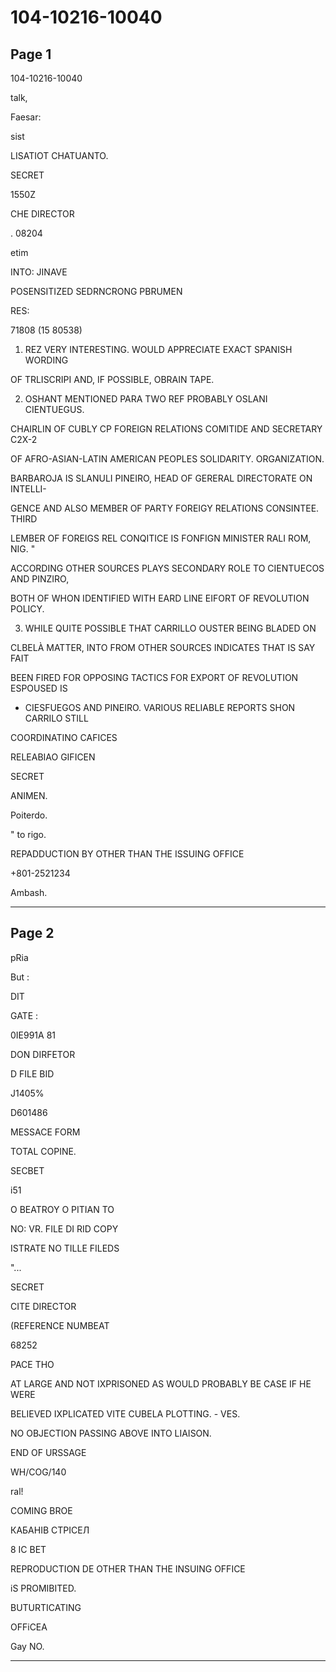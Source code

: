 # 104-10216-10040

## Page 1

104-10216-10040

talk,

Faesar:

sist

LISATIOT CHATUANTO.

SECRET

1550Z

CHE DIRECTOR

. 08204

etim

INTO: JINAVE

POSENSITIZED SEDRNCRONG PBRUMEN

RES:

71808 (15 80538)

1. REZ VERY INTERESTING. WOULD APPRECIATE EXACT SPANISH WORDING

OF TRLISCRIPI AND, IF POSSIBLE, OBRAIN TAPE.

2. OSHANT MENTIONED PARA TWO REF PROBABLY OSLANI CIENTUEGUS.

CHAIRLIN OF CUBLY CP FOREIGN RELATIONS COMITIDE AND SECRETARY C2X-2

OF AFRO-ASIAN-LATIN AMERICAN PEOPLES SOLIDARITY. ORGANIZATION.

BARBAROJA IS SLANULI PINEIRO, HEAD OF GERERAL DIRECTORATE ON INTELLI-

GENCE AND ALSO MEMBER OF PARTY FOREIGY RELATIONS CONSINTEE. THIRD

LEMBER OF FOREIGS REL CONQITICE IS FONFIGN MINISTER RALI ROM, NIG. "

ACCORDING OTHER SOURCES PLAYS SECONDARY ROLE TO CIENTUECOS AND PINZIRO,

BOTH OF WHON IDENTIFIED WITH EARD LINE EIFORT OF REVOLUTION POLICY.

3. WHILE QUITE POSSIBLE THAT CARRILLO OUSTER BEING BLADED ON

CLBELÀ MATTER, INTO FROM OTHER SOURCES INDICATES THAT IS SAY FAIT

BEEN FIRED FOR OPPOSING TACTICS FOR EXPORT OF REVOLUTION ESPOUSED IS

- CIESFUEGOS AND PINEIRO. VARIOUS RELIABLE REPORTS SHON CARRILO STILL

COORDINATINO CAFICES

RELEABIAO GIFICEN

SECRET

ANIMEN.

Poiterdo.

" to rigo.

REPADDUCTION BY OTHER THAN THE ISSUING OFFICE

+801-2521234

Ambash.

---

## Page 2

pRia

But :

DIT

GATE :

0IE991A 81

DON DIRFETOR

D FILE BID

J1405%

D601486

MESSACE FORM

TOTAL COPINE.

SECBET

i51

O BEATROY O PITIAN TO

NO: VR. FILE DI RID COPY

ISTRATE NO TILLE FILEDS

"...

SECRET

CITE DIRECTOR

(REFERENCE NUMBEAT

68252

PACE THO

AT LARGE AND NOT IXPRISONED AS WOULD PROBABLY BE CASE IF HE WERE

BELIEVED IXPLICATED VITE CUBELA PLOTTING. - VES.

NO OBJECTION PASSING ABOVE INTO LIAISON.

END OF URSSAGE

WH/COG/140

ral!

COMING BROE

КАБАНІВ СТРІСЕЛ

8 IC BET

REPRODUCTION DE OTHER THAN THE INSUING OFFICE

iS PROMIBITED.

BUTURTICATING

OFFiCEA

Gay NO.

---

